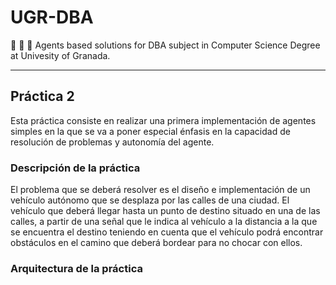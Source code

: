 # UGR-DBA
:red_car: :truck: :helicopter: Agents based solutions for DBA subject in Computer Science Degree at Univesity of Granada.

---

## Práctica 2
Esta práctica consiste en realizar una primera implementación de agentes simples en la que se va a poner especial énfasis en la capacidad de resolución de problemas y autonomía del agente. 

### Descripción de la práctica
El problema que se deberá resolver es el diseño e implementación de un vehículo autónomo que se desplaza por las calles de una ciudad. El vehículo que deberá llegar hasta un punto de destino situado en una de las calles, a partir de una señal que le indica al vehículo a la distancia a la que se encuentra el destino teniendo en cuenta que el vehículo podrá encontrar obstáculos en el camino que deberá bordear para no chocar con ellos.

### Arquitectura de la práctica
